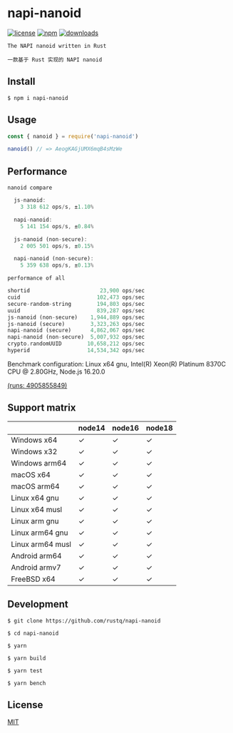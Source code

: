 # napi-nanoid

[![license](https://img.shields.io/npm/l/napi-nanoid?color=cyan)](https://revolunet.mit-license.org/) [![npm](https://img.shields.io/npm/v/napi-nanoid?color=orange)](https://www.npmjs.com/package/napi-nanoid) [![downloads](https://img.shields.io/npm/dm/napi-nanoid?color=purple)](https://www.npmjs.com/package/napi-nanoid)

`The NAPI nanoid written in Rust`

`一款基于 Rust 实现的 NAPI nanoid`

## Install

```shell
$ npm i napi-nanoid
```

## Usage

```js
const { nanoid } = require('napi-nanoid')

nanoid() // => AeogKAGjUMX6mqB4sMzWe
```

## Performance

`nanoid compare`

```rust
  js-nanoid:
    3 318 612 ops/s, ±1.10%

  napi-nanoid:
    5 141 154 ops/s, ±0.84%

  js-nanoid (non-secure):
    2 005 501 ops/s, ±0.15%

  napi-nanoid (non-secure):
    5 359 638 ops/s, ±0.13%
```

`performance of all`

```rust
shortid                      23,900 ops/sec
cuid                        102,473 ops/sec
secure-random-string        194,803 ops/sec
uuid                        839,287 ops/sec
js-nanoid (non-secure)    1,944,889 ops/sec
js-nanoid (secure)        3,323,263 ops/sec
napi-nanoid (secure)      4,862,067 ops/sec
napi-nanoid (non-secure)  5,007,932 ops/sec
crypto.randomUUID        10,658,212 ops/sec
hyperid                  14,534,342 ops/sec
```

Benchmark configuration: Linux x64 gnu, Intel(R) Xeon(R) Platinum 8370C CPU @ 2.80GHz, Node.js 16.20.0

[(runs: 4905855849)](https://github.com/rustq/napi-nanoid/actions/runs/4905855849/jobs/8759930864)

## Support matrix

|                  | node14 | node16 | node18 |
| ---------------- | ------ | ------ | ------ |
| Windows x64      | ✓      | ✓      | ✓      |
| Windows x32      | ✓      | ✓      | ✓      |
| Windows arm64    | ✓      | ✓      | ✓      |
| macOS x64        | ✓      | ✓      | ✓      |
| macOS arm64      | ✓      | ✓      | ✓      |
| Linux x64 gnu    | ✓      | ✓      | ✓      |
| Linux x64 musl   | ✓      | ✓      | ✓      |
| Linux arm gnu    | ✓      | ✓      | ✓      |
| Linux arm64 gnu  | ✓      | ✓      | ✓      |
| Linux arm64 musl | ✓      | ✓      | ✓      |
| Android arm64    | ✓      | ✓      | ✓      |
| Android armv7    | ✓      | ✓      | ✓      |
| FreeBSD x64      | ✓      | ✓      | ✓      |

## Development

```shell
$ git clone https://github.com/rustq/napi-nanoid

$ cd napi-nanoid

$ yarn
```

```shell
$ yarn build

$ yarn test
```

```shell
$ yarn bench
```

## License

[MIT](https://opensource.org/licenses/MIT)
